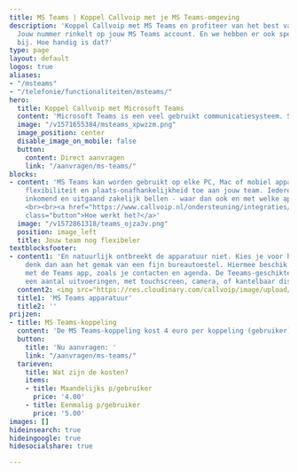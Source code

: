 ```yaml
---
title: MS Teams | Koppel Callvoip met je MS Teams-omgeving
description: 'Koppel Callvoip met MS Teams en profiteer van het best van twee werelden!
  Jouw nummer rinkelt op jouw MS Teams account. En we hebben er ook speciale MS Team-toestellen
  bij. Hoe handig is dat?'
type: page
layout: default
logos: true
aliases:
- "/msteams"
- "/telefonie/functionaliteiten/msteams/"
hero:
  title: Koppel Callvoip met Microsoft Teams
  content: 'Microsoft Teams is een veel gebruikt communicatiesysteem. Sinds Corona is het gebruik ervan voor videobellen enorm gegroeid en daarmee ook de vraag of het kan worden gekoppeld met het Callvoip-telefoonsysteem, met als doel dat je op je zakelijke nummer kunt bellen en gebeld kunt worden, waarbij je je Teams-apps en apparatuur gebruikt. Goed nieuws: dit is mogelijk, wij bieden een naadloze koppeling voor integratie van MS Teams met je Callvoip-systeem!'
  image: "/v1571655384/msteams_xpwzzm.png"
  image_position: center
  disable_image_on_mobile: false
  button:
    content: Direct aanvragen
    link: "/aanvragen/ms-teams/"
blocks:
- content: 'MS Teams kan worden gebruikt op elke PC, Mac of mobiel apparaat, en dat voegt
    flexibiliteit en plaats-onafhankelijkheid toe aan jouw team. Iedereen kan nu nog eenvoudiger 
    inkomend en uitgaand zakelijk bellen - waar dan ook en met welke apparatuur dan ook.   
    <br><br><a href="https://www.callvoip.nl/ondersteuning/integraties/handleiding-ms-teams/"
    class="button">Hoe werkt het?</a>'
  image: "/v1572861318/teams_ojza3v.png"
  position: image_left
  title: Jouw team nog flexibeler
textblocksfooter:
- content1: 'En natuurlijk ontbreekt de apparatuur niet. Kies je voor het integreren van Callvoip met MS Teams,
    denk dan aan het gemak van een fijn bureautoestel. Hiermee beschik je nagenoeg over dezelfde functies als 
    met de Teams app, zoals je contacten en agenda. De Teeams-geschikte VoIP-toestellen van Yealink zijn er in 
    een aantal uitvoeringen, met touchscreen, camera, of kantelbaar display. Voor elke wens een model.'
  content2: <img src="https://res.cloudinary.com/callvoip/image/upload/c_limit,h_512,w_512/v1593694950/MSteams_beeuzx.png">
  title1: 'MS Teams apparatuur'
  title2: ''
prijzen:
- title: MS Teams-koppeling
  content: 'De MS Teams-koppeling kost 4 euro per koppeling (gebruiker) per maand. '
  button:
    title: 'Nu aanvragen: '
    link: "/aanvragen/ms-teams/"
  tarieven:
    title: Wat zijn de kosten?
    items:
    - title: Maandelijks p/gebruiker
      price: '4.00'
    - title: Eenmalig p/gebruiker
      price: '5.00'
images: []
hideinsearch: true
hideingoogle: true
hidesocialshare: true

---
```

